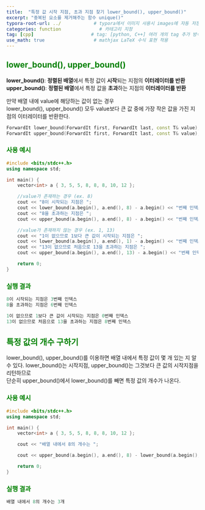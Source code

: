 ```yaml
---
title:  "특정 값 시작 지점, 초과 지점 찾기 lower_bound(), upper_bound()"           # 포스팅 이름
excerpt: "중복된 요소를 제거해주는 함수 unique()"
typora-root-url: ../            # typora에서 이미지 사용시 images에 자동 저장
categories: function              # 카테고리 지정
tag: [cpp]                     # tag: [python, C++] 여러 개의 tag 추가 방식
use_math: true                  # mathjax LaTeX 수식 표현 적용
---
```


## <span style = 'color: #008000'>lower_bound(), upper_bound()</span>
**lower_bound()**: **정렬된 배열**에서 특정 값이 **시작**되는 지점의 **이터레이터를 반환**  
**upper_bound()**: **정렬된 배열**에서 특정 값을 **초과**하는 지점의 **이터레이터를 반환**

만약 배열 내에 value에 해당하는 값이 없는 경우  
lower_bound(), upper_bound() 모두 value보다 큰 값 중에 가장 작은 값을 가진 지점의 이터레이터를 반환한다.

```c++
ForwardIt lower_bound(ForwardIt first, ForwardIt last, const T& value);
ForwardIt upper_bound(ForwardIt first, ForwardIt last, const T& value);
```

### <span style = 'color: #008000'>사용 예시</span>
```c++
#include <bits/stdc++.h>
using namespace std;

int main() {
    vector<int> a { 3, 5, 5, 8, 8, 8, 10, 12 };

    //value가 존재하는 경우 (ex. 8)
    cout << "8이 시작되는 지점은 ";
    cout << lower_bound(a.begin(), a.end(), 8) - a.begin() << "번째 인덱스\n";
    cout << "8을 초과하는 지점은 ";
    cout << upper_bound(a.begin(), a.end(), 8) - a.begin() << "번째 인덱스\n\n";

    //value가 존재하지 않는 경우 (ex. 1, 13)
    cout << "1이 없으므로 1보다 큰 값이 시작되는 지점은 ";
    cout << lower_bound(a.begin(), a.end(), 1) - a.begin() << "번째 인덱스\n";
    cout << "13이 없으므로 처음으로 13을 초과하는 지점은 ";
    cout << upper_bound(a.begin(), a.end(), 13) - a.begin() << "번째 인덱스\n";

    return 0;
}
```

### <span style = 'color: #008000'>실행 결과</span>
```c++
8이 시작되는 지점은 3번째 인덱스
8을 초과하는 지점은 6번째 인덱스

1이 없으므로 1보다 큰 값이 시작되는 지점은 0번째 인덱스
13이 없으므로 처음으로 13을 초과하는 지점은 8번째 인덱스
```

## <span style = 'color: #008000'>특정 값의 개수 구하기</span>
lower_bound(), upper_bound()를 이용하면 배열 내에서 특정 값이 몇 개 있는 지 알 수 있다.
lower_bound()는 시작지점, upper_bound()는 그것보다 큰 값의 시작지점을 리턴하므로<br>
단순히 upper_bound()에서 lower_bound()를 빼면 특정 값의 개수가 나온다.

### <span style = 'color: #008000'>사용 예시</span>
```c++
#include <bits/stdc++.h>
using namespace std;

int main() {
    vector<int> a { 3, 5, 5, 8, 8, 8, 10, 12 };

    cout << "배열 내에서 8의 개수는 ";

    cout << upper_bound(a.begin(), a.end(), 8) - lower_bound(a.begin(), a.end(), 8) << "개\n";

    return 0;
}
```

### <span style = 'color: #008000'>실행 결과</span>
```c++
배열 내에서 8의 개수는 3개
```
